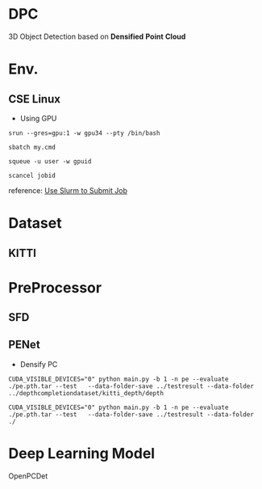 # DPC
3D Object Detection based on **Densified** **Point** **Cloud**

# Env.
## CSE Linux

- Using GPU
```
srun --gres=gpu:1 -w gpu34 --pty /bin/bash

sbatch my.cmd

squeue -u user -w gpuid

scancel jobid
```
reference: [Use Slurm to Submit Job](https://i.cse.cuhk.edu.hk/technical/gpgpu-hpc-service/slurm/)

# Dataset
## KITTI

# PreProcessor 
## SFD

## PENet

- Densify PC
```
CUDA_VISIBLE_DEVICES="0" python main.py -b 1 -n pe --evaluate ./pe.pth.tar --test   --data-folder-save ../testresult --data-folder ../depthcompletiondataset/kitti_depth/depth

CUDA_VISIBLE_DEVICES="0" python main.py -b 1 -n pe --evaluate ./pe.pth.tar --test   --data-folder-save ../testresult --data-folder ./
```



































# Deep Learning Model
OpenPCDet